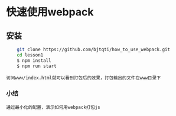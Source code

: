 
# 快速使用webpack

## 安装
	
```sh
	git clone https://github.com/bjtqti/how_to_use_webpack.git
	cd lesson1
	$ npm install
	$ npm run start
```
    访问www/index.html就可以看到打包后的效果，打包输出的文件在www目录下

### 小结
	通过最小化的配置，演示如何用webpack打包js